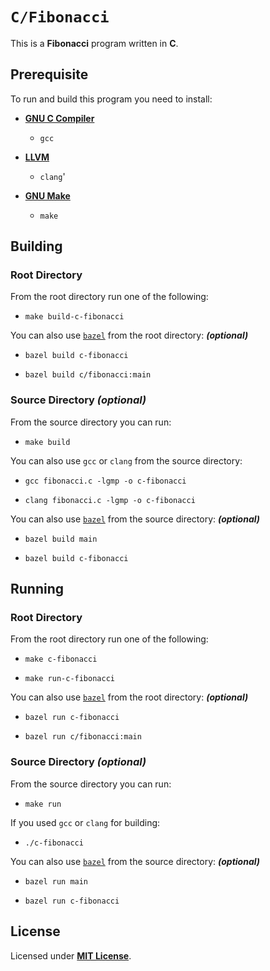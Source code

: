 # `C/Fibonacci`

This is a **Fibonacci** program written in **C**.

## Prerequisite

To run and build this program you need to install:

* [**GNU C Compiler**](https://gcc.gnu.org)
  * `gcc`

* [**LLVM**](https://releases.llvm.org/)
  * `clang`'

* [**GNU Make**](https://www.gnu.org/software/make/)
  * `make`

## Building

### Root Directory

From the root directory run one of the following:

* ```
  make build-c-fibonacci
  ```

You can also use [`bazel`](https://bazel.build/install) from the root directory: _**(optional)**_

* ```
  bazel build c-fibonacci
  ```
* ```
  bazel build c/fibonacci:main
  ```

### Source Directory _(optional)_

From the source directory you can run:

* ```
  make build
  ```

You can also use `gcc` or `clang` from the source directory:

* ```
  gcc fibonacci.c -lgmp -o c-fibonacci
  ```
* ```
  clang fibonacci.c -lgmp -o c-fibonacci
  ```

You can also use [`bazel`](https://bazel.build/install) from the source directory: _**(optional)**_

* ```
  bazel build main
  ```
* ```
  bazel build c-fibonacci
  ```

## Running

### Root Directory

From the root directory run one of the following:

* ```
  make c-fibonacci
  ```
* ```
  make run-c-fibonacci
  ```

You can also use [`bazel`](https://bazel.build/install) from the root directory: _**(optional)**_

* ```
  bazel run c-fibonacci
  ```
* ```
  bazel run c/fibonacci:main
  ```

### Source Directory _(optional)_

From the source directory you can run:

* ```
  make run
  ```

If you used `gcc` or `clang` for building:

* ```
  ./c-fibonacci
  ```

You can also use [`bazel`](https://bazel.build/install) from the source directory: _**(optional)**_

* ```
  bazel run main
  ```
* ```
  bazel run c-fibonacci
  ```

## License

Licensed under [**MIT License**](https://github.com/altersabeh/codes/blob/main/LICENSE).
